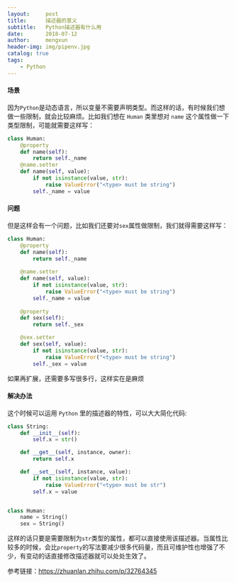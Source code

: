 ```yaml
---
layout:     post
title:      描述器的意义
subtitle:   Python描述器有什么用
date:       2018-07-12
author:     mengxun
header-img: img/pipenv.jpg
catalog: true
tags:
    - Python
---
```


#### 场景

因为`Python`是动态语言，所以变量不需要声明类型。而这样的话，有时候我们想做一些限制，就会比较麻烦。比如我们想在 `Human` 类里想对 `name` 这个属性做一下类型限制，可能就需要这样写：

```python
class Human:
    @property
    def name(self):
        return self._name
    @name.setter
    def name(self, value):
        if not isinstance(value, str):
            raise ValueError("<type> must be string")
        self._name = value
```

#### 问题

但是这样会有一个问题，比如我们还要对`sex`属性做限制，我们就得需要这样写：

```python
class Human:
    @property
    def name(self):
        return self._name
    
    @name.setter
    def name(self, value):
        if not isinstance(value, str):
            raise ValueError("<type> must be string")
        self._name = value
        
    @property
    def sex(self):
        return self._sex

    @sex.setter
    def sex(self, value):
        if not isinstance(value, str):
            raise ValueError("<type> must be string")
        self._sex = value
```

如果再扩展，还需要多写很多行，这样实在是麻烦

#### 解决办法

这个时候可以运用 `Python` 里的描述器的特性，可以大大简化代码:

```Python
class String:
    def __init__(self):
        self.x = str()

    def __get__(self, instance, owner):
        return self.x

    def __set__(self, instance, value):
        if not isinstance(value, str):
            raise ValueError("<type> must be str")
        self.x = value


class Human:
    name = String()
    sex = String()
```

这样的话只要是需要限制为`str`类型的属性，都可以直接使用该描述器。当属性比较多的时候，会比`property`的写法要减少很多代码量，而且可维护性也增强了不少，有变动的话直接修改描述器就可以处处生效了。

参考链接：https://zhuanlan.zhihu.com/p/32764345


